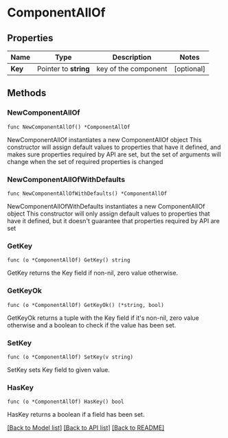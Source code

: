# ComponentAllOf

## Properties

Name | Type | Description | Notes
------------ | ------------- | ------------- | -------------
**Key** | Pointer to **string** | key of the component | [optional] 

## Methods

### NewComponentAllOf

`func NewComponentAllOf() *ComponentAllOf`

NewComponentAllOf instantiates a new ComponentAllOf object
This constructor will assign default values to properties that have it defined,
and makes sure properties required by API are set, but the set of arguments
will change when the set of required properties is changed

### NewComponentAllOfWithDefaults

`func NewComponentAllOfWithDefaults() *ComponentAllOf`

NewComponentAllOfWithDefaults instantiates a new ComponentAllOf object
This constructor will only assign default values to properties that have it defined,
but it doesn't guarantee that properties required by API are set

### GetKey

`func (o *ComponentAllOf) GetKey() string`

GetKey returns the Key field if non-nil, zero value otherwise.

### GetKeyOk

`func (o *ComponentAllOf) GetKeyOk() (*string, bool)`

GetKeyOk returns a tuple with the Key field if it's non-nil, zero value otherwise
and a boolean to check if the value has been set.

### SetKey

`func (o *ComponentAllOf) SetKey(v string)`

SetKey sets Key field to given value.

### HasKey

`func (o *ComponentAllOf) HasKey() bool`

HasKey returns a boolean if a field has been set.


[[Back to Model list]](../README.md#documentation-for-models) [[Back to API list]](../README.md#documentation-for-api-endpoints) [[Back to README]](../README.md)


